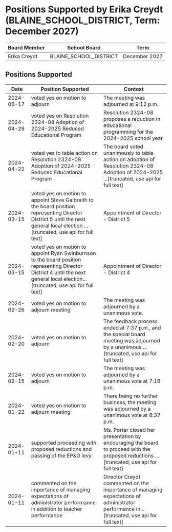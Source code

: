 # Positions Supported by Erika Creydt (BLAINE_SCHOOL_DISTRICT, Term: December 2027)

| Board Member | School Board | Term |
|--------------|--------------|------|
| Erika Creydt | BLAINE_SCHOOL_DISTRICT | December 2027 |

## Positions Supported

| Date       | Position Supported           | Context            |
|------------|------------------------------|--------------------|
| 2024-06-17 | voted yes on motion to adjourn | The meeting was adjourned at 9:12 p.m. |
| 2024-04-29 | voted yes on Resolution 2324-08 Adoption of 2024-2025 Reduced Educational Program | Resolution 2324-08 proposes a reduction in educational programming for the 2024-2025 school year |
| 2024-04-22 | voted yes to table action on Resolution 2324-08 Adoption of 2024-2025 Reduced Educational Program | The board voted unanimously to table action on adoption of Resolution 2324-08 Adoption of 2024-2025 ...[truncated, use api for full text] |
| 2024-03-15 | voted yes on motion to appoint Steve Galbraith to the board position representing Director District 5 until the next general local election ...[truncated, use api for full text] | Appointment of Director - District 5 |
| 2024-03-15 | voted yes on motion to appoint Ryan Swinburnson to the board position representing Director District 4 until the next general local election...[truncated, use api for full text] | Appointment of Director - District 4 |
| 2024-02-26 | voted yes on motion to adjourn meeting | The meeting was adjourned by a unanimous vote. |
| 2024-02-20 | voted yes on motion to adjourn | The feedback process ended at 7:37 p.m., and the special board meeting was adjourned by a unanimous ...[truncated, use api for full text] |
| 2024-02-15 | voted yes on motion to adjourn | The meeting was adjourned by a unanimous vote at 7:16 p.m. |
| 2024-01-22 | voted yes on motion to adjourn meeting | There being no further business, the meeting was adjourned by a unanimous vote at 8:37 p.m. |
| 2024-01-11 | supported proceeding with proposed reductions and passing of the EP&O levy | Ms. Porter closed her presentation by encouraging the board to proceed with the proposed reductions ...[truncated, use api for full text] |
| 2024-01-11 | commented on the importance of managing expectations of administrator performance in addition to teacher performance | Director Creydt commented on the importance of managing expectations of administrator performance in...[truncated, use api for full text] |

